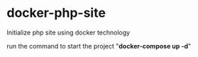 # docker-php-site 
Initialize php site using docker technology

run the command to start the project "**docker-compose up -d**"